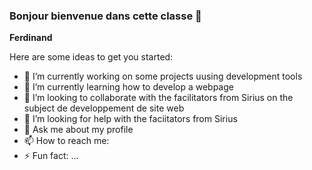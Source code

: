 ### Bonjour bienvenue dans cette classe 👋


**Ferdinand**

Here are some ideas to get you started:

- 🔭 I’m currently working on some projects uusing development tools
- 🌱 I’m currently learning how to develop a webpage
- 👯 I’m looking to collaborate with the facilitators from Sirius on the subject de developpement de site web 
- 🤔 I’m looking for help with the faciitators from Sirius
- 💬 Ask me about my profile
- 📫 How to reach me: 
- ⚡ Fun fact: ...

